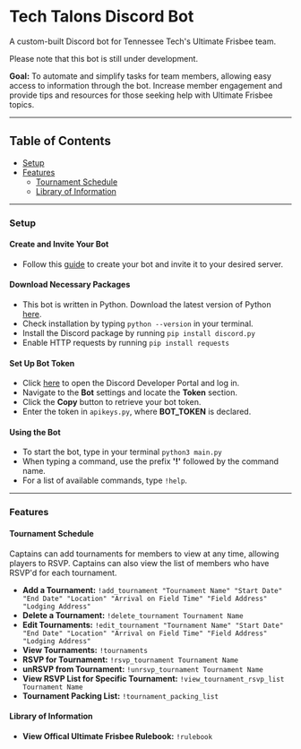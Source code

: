 # Tech Talons Discord Bot

A custom-built Discord bot for Tennessee Tech's Ultimate Frisbee team. 

Please note that this bot is still under development.

**Goal:** To automate and simplify tasks for team members, allowing easy access to information through the bot. Increase member engagement and provide tips and resources for those seeking help with Ultimate Frisbee topics.

---

## Table of Contents
- [Setup](#setup)
- [Features](#features)
  - [Tournament Schedule](#tournament-schedule)
  - [Library of Information](#library-of-information)

---

### Setup

#### Create and Invite Your Bot
- Follow this [guide](https://discordpy.readthedocs.io/en/stable/discord.html) to create your bot and invite it to your desired server.

#### Download Necessary Packages
- This bot is written in Python. Download the latest version of Python [here](https://www.python.org/downloads/).
- Check installation by typing `python --version` in your terminal.
- Install the Discord package by running `pip install discord.py`
- Enable HTTP requests by running `pip install requests`
  
#### Set Up Bot Token
- Click [here](https://discord.com/developers/applications/) to open the Discord Developer Portal and log in.
- Navigate to the **Bot** settings and locate the **Token** section.
- Click the **Copy** button to retrieve your bot token.
- Enter the token in `apikeys.py`, where **BOT_TOKEN** is declared.

#### Using the Bot
- To start the bot, type in your terminal `python3 main.py`
- When typing a command, use the prefix **'!'** followed by the command name.
- For a list of available commands, type `!help`.

---

### Features

#### Tournament Schedule
Captains can add tournaments for members to view at any time, allowing players to RSVP. Captains can also view the list of members who have RSVP'd for each tournament.

- **Add a Tournament:** `!add_tournament "Tournament Name" "Start Date" "End Date" "Location" "Arrival on Field Time" "Field Address" "Lodging Address"`
- **Delete a Tournament:** `!delete_tournament Tournament Name`
- **Edit Tournaments:** `!edit_tournament "Tournament Name" "Start Date" "End Date" "Location" "Arrival on Field Time" "Field Address" "Lodging Address"`
- **View Tournaments:** `!tournaments`
- **RSVP for Tournament:** `!rsvp_tournament Tournament Name`
- **unRSVP from Tournament:** `!unrsvp_tournament Tournament Name`
- **View RSVP List for Specific Tournament:** `!view_tournament_rsvp_list Tournament Name`
- **Tournament Packing List:** `!tournament_packing_list`
#### Library of Information
- **View Offical Ultimate Frisbee Rulebook:** `!rulebook`
